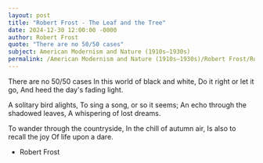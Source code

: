 ```yaml
---
layout: post
title: "Robert Frost - The Leaf and the Tree"
date: 2024-12-30 12:00:00 -0000
author: Robert Frost
quote: "There are no 50/50 cases"
subject: American Modernism and Nature (1910s–1930s)
permalink: /American Modernism and Nature (1910s–1930s)/Robert Frost/Robert Frost - The Leaf and the Tree
---
```


There are no 50/50 cases
In this world of black and white,
Do it right or let it go,
And heed the day's fading light.

A solitary bird alights,
To sing a song, or so it seems;
An echo through the shadowed leaves,
A whispering of lost dreams.

To wander through the countryside,
In the chill of autumn air,
Is also to recall the joy
Of life upon a dare.

- Robert Frost
